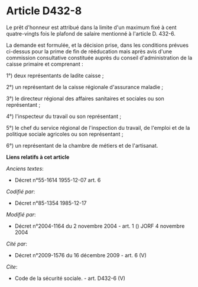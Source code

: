 # Article D432-8

Le prêt d'honneur est attribué dans la limite d'un maximum fixé à cent quatre-vingts fois le plafond de salaire mentionné à
l'article D. 432-6.

La demande est formulée, et la décision prise, dans les conditions prévues ci-dessus pour la prime de fin de rééducation mais
après avis d'une commission consultative constituée auprès du conseil d'administration de la caisse primaire et comprenant :

1°) deux représentants de ladite caisse ;

2°) un représentant de la caisse régionale d'assurance maladie ;

3°) le directeur régional des affaires sanitaires et sociales ou son représentant ;

4°) l'inspecteur du travail ou son représentant ;

5°) le chef du service régional de l'inspection du travail, de l'emploi et de la politique sociale agricoles ou son
représentant ;

6°) un représentant de la chambre de métiers et de l'artisanat.

**Liens relatifs à cet article**

_Anciens textes_:

  - Décret n°55-1614 1955-12-07 art. 6

_Codifié par_:

  - Décret n°85-1354 1985-12-17

_Modifié par_:

  - Décret n°2004-1164 du 2 novembre 2004 - art. 1 () JORF 4 novembre 2004

_Cité par_:

  - Décret n°2009-1576 du 16 décembre 2009 - art. 6 (V)

_Cite_:

  - Code de la sécurité sociale. - art. D432-6 (V)
